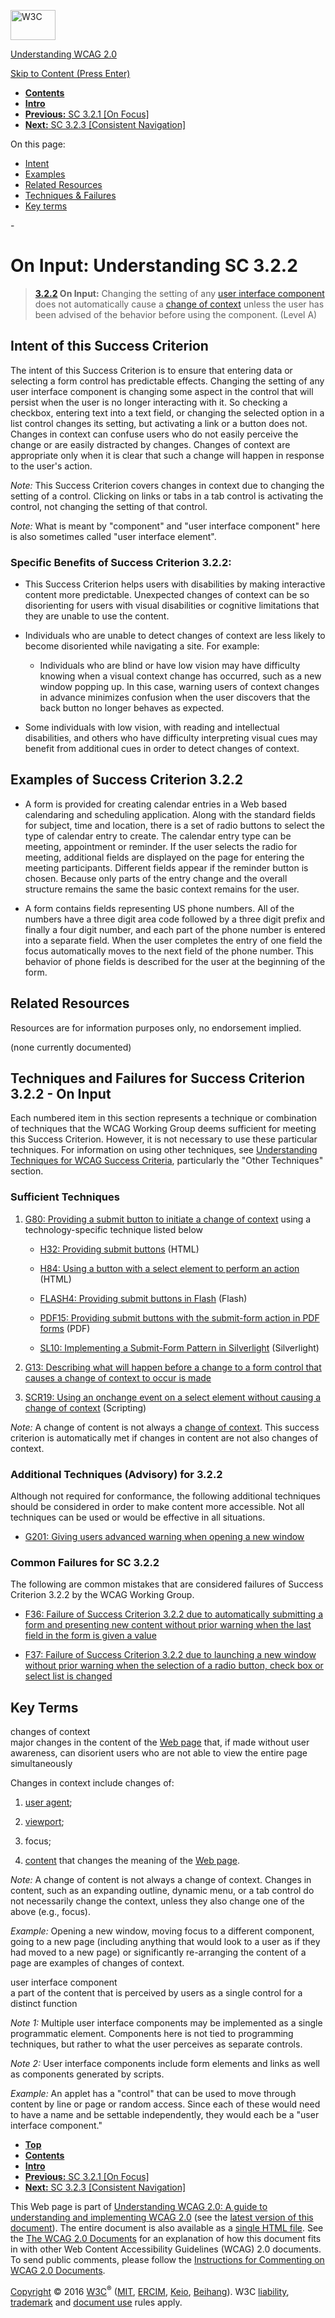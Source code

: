 [<img src="https://www.w3.org/StyleSheets/TR/2016/logos/W3C" alt="W3C" width="72" height="48" />](http://www.w3.org/)

[Understanding WCAG 2.0](Overview.html)

[Skip to Content (Press Enter)](#maincontent)

<span id="top"></span>

-   **[Contents](Overview.html#contents "Table of Contents")**
-   **[Intro](intro.html "Introduction to Understanding WCAG 2.0")**
-   [**Previous:** SC 3.2.1 \[On Focus\]](consistent-behavior-receive-focus.html "Understanding SC  3.2.1 [On Focus]")
-   [**Next:** SC 3.2.3 \[Consistent Navigation\]](consistent-behavior-consistent-locations.html "Understanding SC  3.2.3 [Consistent Navigation]")

On this page:

-   [Intent](#consistent-behavior-unpredictable-change-intent-head)
-   [Examples](#consistent-behavior-unpredictable-change-examples-head)
-   [Related Resources](#consistent-behavior-unpredictable-change-resources-head)
-   [Techniques & Failures](#consistent-behavior-unpredictable-change-techniques-head)
-   [Key terms](#key-terms)

<span id="maincontent">-</span>

<span id="consistent-behavior-unpredictable-change"></span> **On Input**<span class="screenreader">:</span> Understanding SC 3.2.2
==================================================================================================================================

> **[3.2.2](http://www.w3.org/TR/2008/REC-WCAG20-20081211/#consistent-behavior-unpredictable-change) On Input:** Changing the setting of any <a href="#user-interface-componentdef" class="termref">user interface component</a> does not automatically cause a <a href="#context-changedef" class="termref">change of context</a> unless the user has been advised of the behavior before using the component. (Level A)

Intent of this Success Criterion
--------------------------------

The intent of this Success Criterion is to ensure that entering data or selecting a form control has predictable effects. Changing the setting of any user interface component is changing some aspect in the control that will persist when the user is no longer interacting with it. So checking a checkbox, entering text into a text field, or changing the selected option in a list control changes its setting, but activating a link or a button does not. Changes in context can confuse users who do not easily perceive the change or are easily distracted by changes. Changes of context are appropriate only when it is clear that such a change will happen in response to the user's action.

*Note:* This Success Criterion covers changes in context due to changing the setting of a control. Clicking on links or tabs in a tab control is activating the control, not changing the setting of that control.

*Note:* What is meant by "component" and "user interface component" here is also sometimes called "user interface element".

### Specific Benefits of Success Criterion 3.2.2:

-   This Success Criterion helps users with disabilities by making interactive content more predictable. Unexpected changes of context can be so disorienting for users with visual disabilities or cognitive limitations that they are unable to use the content.

-   Individuals who are unable to detect changes of context are less likely to become disoriented while navigating a site. For example:

    -   Individuals who are blind or have low vision may have difficulty knowing when a visual context change has occurred, such as a new window popping up. In this case, warning users of context changes in advance minimizes confusion when the user discovers that the back button no longer behaves as expected.

-   Some individuals with low vision, with reading and intellectual disabilities, and others who have difficulty interpreting visual cues may benefit from additional cues in order to detect changes of context.

Examples of Success Criterion 3.2.2
-----------------------------------

-   A form is provided for creating calendar entries in a Web based calendaring and scheduling application. Along with the standard fields for subject, time and location, there is a set of radio buttons to select the type of calendar entry to create. The calendar entry type can be meeting, appointment or reminder. If the user selects the radio for meeting, additional fields are displayed on the page for entering the meeting participants. Different fields appear if the reminder button is chosen. Because only parts of the entry change and the overall structure remains the same the basic context remains for the user.

-   A form contains fields representing US phone numbers. All of the numbers have a three digit area code followed by a three digit prefix and finally a four digit number, and each part of the phone number is entered into a separate field. When the user completes the entry of one field the focus automatically moves to the next field of the phone number. This behavior of phone fields is described for the user at the beginning of the form.

Related Resources
-----------------

Resources are for information purposes only, no endorsement implied.

(none currently documented)

Techniques and Failures for Success Criterion 3.2.2 - On Input
--------------------------------------------------------------

Each numbered item in this section represents a technique or combination of techniques that the WCAG Working Group deems sufficient for meeting this Success Criterion. However, it is not necessary to use these particular techniques. For information on using other techniques, see [Understanding Techniques for WCAG Success Criteria](http://www.w3.org/TR/2016/NOTE-UNDERSTANDING-WCAG20-20161007/understanding-techniques.html), particularly the "Other Techniques" section.

### Sufficient Techniques

1.  <a href="http://www.w3.org/TR/2016/NOTE-WCAG20-TECHS-20161007/G80" class="tech-ref">G80: Providing a submit button to initiate a change of context</a> using a technology-specific technique listed below

    -   <a href="http://www.w3.org/TR/2016/NOTE-WCAG20-TECHS-20161007/H32" class="tech-ref">H32: Providing submit buttons</a> (HTML)

    -   <a href="http://www.w3.org/TR/2016/NOTE-WCAG20-TECHS-20161007/H84" class="tech-ref">H84: Using a button with a select element to perform an action</a> (HTML)

    -   <a href="http://www.w3.org/TR/2016/NOTE-WCAG20-TECHS-20161007/FLASH4" class="tech-ref">FLASH4: Providing submit buttons in Flash</a> (Flash)

    -   <a href="http://www.w3.org/TR/2016/NOTE-WCAG20-TECHS-20161007/PDF15" class="tech-ref">PDF15: Providing submit buttons with the submit-form action in PDF forms</a> (PDF)

    -   <a href="http://www.w3.org/TR/2016/NOTE-WCAG20-TECHS-20161007/SL10" class="tech-ref">SL10: Implementing a Submit-Form Pattern in Silverlight</a> (Silverlight)

2.  <a href="http://www.w3.org/TR/2016/NOTE-WCAG20-TECHS-20161007/G13" class="tech-ref">G13: Describing what will happen before a change to a form control that causes a change of context to occur is made</a>

3.  <a href="http://www.w3.org/TR/2016/NOTE-WCAG20-TECHS-20161007/SCR19" class="tech-ref">SCR19: Using an onchange event on a select element without causing a change of context</a> (Scripting)

*Note:* A change of content is not always a <a href="http://www.w3.org/TR/2008/REC-WCAG20-20081211/#context-changedef" class="gl-ref">change of context</a>. This success criterion is automatically met if changes in content are not also changes of context.

### Additional Techniques (Advisory) for 3.2.2

Although not required for conformance, the following additional techniques should be considered in order to make content more accessible. Not all techniques can be used or would be effective in all situations.

-   <a href="http://www.w3.org/TR/2016/NOTE-WCAG20-TECHS-20161007/G201" class="tech-ref">G201: Giving users advanced warning when opening a new window</a>

### Common Failures for SC 3.2.2

The following are common mistakes that are considered failures of Success Criterion 3.2.2 by the WCAG Working Group.

-   <a href="http://www.w3.org/TR/2016/NOTE-WCAG20-TECHS-20161007/F36" class="tech-ref">F36: Failure of Success Criterion 3.2.2 due to automatically submitting a form and presenting new content without prior warning when the last field in the form is given a value</a>

-   <a href="http://www.w3.org/TR/2016/NOTE-WCAG20-TECHS-20161007/F37" class="tech-ref">F37: Failure of Success Criterion 3.2.2 due to launching a new window without prior warning when the selection of a radio button, check box or select list is changed</a>

Key Terms
---------

 <span id="context-changedef"></span> changes of context  
major changes in the content of the <a href="http://www.w3.org/TR/2008/REC-WCAG20-20081211/#webpagedef" class="termref">Web page</a> that, if made without user awareness, can disorient users who are not able to view the entire page simultaneously

Changes in context include changes of:

1.  <a href="http://www.w3.org/TR/2008/REC-WCAG20-20081211/#useragentdef" class="termref">user agent</a>;

2.  <a href="http://www.w3.org/TR/2008/REC-WCAG20-20081211/#viewportdef" class="termref">viewport</a>;

3.  focus;

4.  <a href="http://www.w3.org/TR/2008/REC-WCAG20-20081211/#contentdef" class="termref">content</a> that changes the meaning of the <a href="http://www.w3.org/TR/2008/REC-WCAG20-20081211/#webpagedef" class="termref">Web page</a>.

*Note:* A change of content is not always a change of context. Changes in content, such as an expanding outline, dynamic menu, or a tab control do not necessarily change the context, unless they also change one of the above (e.g., focus).

*Example:* Opening a new window, moving focus to a different component, going to a new page (including anything that would look to a user as if they had moved to a new page) or significantly re-arranging the content of a page are examples of changes of context.

 <span id="user-interface-componentdef"></span> user interface component  
a part of the content that is perceived by users as a single control for a distinct function

*Note 1:* Multiple user interface components may be implemented as a single programmatic element. Components here is not tied to programming techniques, but rather to what the user perceives as separate controls.

*Note 2:* User interface components include form elements and links as well as components generated by scripts.

*Example:* An applet has a "control" that can be used to move through content by line or page or random access. Since each of these would need to have a name and be settable independently, they would each be a "user interface component."

-   **[Top](#top)**
-   **[Contents](Overview.html#contents "Table of Contents")**
-   **[Intro](intro.html "Introduction to Understanding WCAG 2.0")**
-   [**Previous:** SC 3.2.1 \[On Focus\]](consistent-behavior-receive-focus.html "Understanding SC  3.2.1 [On Focus]")
-   [**Next:** SC 3.2.3 \[Consistent Navigation\]](consistent-behavior-consistent-locations.html "Understanding SC  3.2.3 [Consistent Navigation]")

This Web page is part of [Understanding WCAG 2.0: A guide to understanding and implementing WCAG 2.0](Overview.html) (see the [latest version of this document](http://www.w3.org/TR/UNDERSTANDING-WCAG20/consistent-behavior-unpredictable-change.html)). The entire document is also available as a [single HTML file](complete.html). See the [The WCAG 2.0 Documents](http://www.w3.org/WAI/intro/wcag20) for an explanation of how this document fits in with other Web Content Accessibility Guidelines (WCAG) 2.0 documents. To send public comments, please follow the [Instructions for Commenting on WCAG 2.0 Documents](http://www.w3.org/WAI/WCAG20/comments/).

[Copyright](http://www.w3.org/Consortium/Legal/ipr-notice#Copyright) © 2016 [W3C](http://www.w3.org/)<sup>®</sup> ([MIT](http://www.csail.mit.edu/), [ERCIM](http://www.ercim.eu/), [Keio](http://www.keio.ac.jp/), [Beihang](http://ev.buaa.edu.cn/)). W3C [liability](http://www.w3.org/Consortium/Legal/ipr-notice#Legal_Disclaimer), [trademark](http://www.w3.org/Consortium/Legal/ipr-notice#W3C_Trademarks) and [document use](http://www.w3.org/Consortium/Legal/copyright-documents) rules apply.

